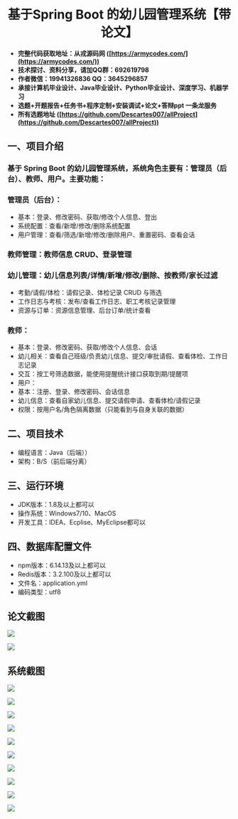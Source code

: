 <h1 align="center">基于Spring Boot 的幼儿园管理系统【带论文】</h1></p>

- <b>完整代码获取地址：从戎源码网 ([https://armycodes.com/](https://armycodes.com/))</b>
- <b>技术探讨、资料分享，请加QQ群：692619798</b>
- <b>作者微信：19941326836  QQ：3645296857</b>
- <b>承接计算机毕业设计、Java毕业设计、Python毕业设计、深度学习、机器学习</b>
- <b>选题+开题报告+任务书+程序定制+安装调试+论文+答辩ppt 一条龙服务</b>
- <b>所有选题地址 ([https://github.com/Descartes007/allProject](https://github.com/Descartes007/allProject)) </b>

## 一、项目介绍

### 基于 Spring Boot 的幼儿园管理系统，系统角色主要有：管理员（后台）、教师、用户。主要功能：
### 管理员（后台）：
- 基本：登录、修改密码、获取/修改个人信息、登出
- 系统配置：查看/新增/修改/删除系统配置
- 用户管理：查看/筛选/新增/修改/删除用户、重置密码、查看会话
### 教师管理：教师信息 CRUD、登录管理
### 幼儿管理：幼儿信息列表/详情/新增/修改/删除、按教师/家长过滤
- 考勤/请假/体检：请假记录、体检记录 CRUD 与筛选
- 工作日志与考核：发布/查看工作日志、职工考核记录管理
- 资源与订单：资源信息管理、后台订单/统计查看
### 教师：
- 基本：登录、修改密码、获取/修改个人信息、会话
- 幼儿相关：查看自己班级/负责幼儿信息、提交/审批请假、查看体检、工作日志记录
- 交互：按工号筛选数据，能使用提醒统计接口获取到期/提醒项
- 用户：
- 基本：注册、登录、修改密码、会话信息
- 幼儿信息：查看自家幼儿信息、提交请假申请、查看体检/请假记录
- 权限：按用户名/角色隔离数据（只能看到与自身关联的数据）

## 二、项目技术

- 编程语言：Java（后端））
- 架构：B/S（前后端分离）


## 三、运行环境

- JDK版本：1.8及以上都可以
- 操作系统：Windows7/10、MacOS
- 开发工具：IDEA、Ecplise、MyEclipse都可以

## 四、数据库配置文件

- npm版本：6.14.13及以上都可以
- Redis版本：3.2.100及以上都可以
- 文件名：application.yml
- 编码类型：utf8

## 论文截图

![](screenshot/1.png)

![](screenshot/2.png)

## 系统截图

![](screenshot/3.png)

![](screenshot/4.png)

![](screenshot/5.png)

![](screenshot/6.png)

![](screenshot/7.png)

![](screenshot/8.png)

![](screenshot/9.png)

![](screenshot/10.png)

![](screenshot/11.png)

![](screenshot/12.png)
